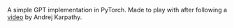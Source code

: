 A simple GPT implementation in PyTorch. Made to play with after following a [video](https://www.youtube.com/watch?v=kCc8FmEb1nY) by Andrej Karpathy.
